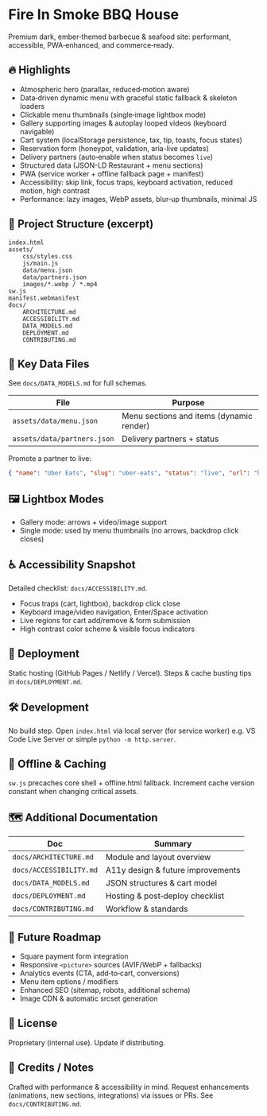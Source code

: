 # Fire In Smoke BBQ House

Premium dark, ember‑themed barbecue & seafood site: performant, accessible, PWA‑enhanced, and commerce‑ready.

## 🔥 Highlights
- Atmospheric hero (parallax, reduced‑motion aware)
- Data‑driven dynamic menu with graceful static fallback & skeleton loaders
- Clickable menu thumbnails (single‑image lightbox mode)
- Gallery supporting images & autoplay looped videos (keyboard navigable)
- Cart system (localStorage persistence, tax, tip, toasts, focus states)
- Reservation form (honeypot, validation, aria-live updates)
- Delivery partners (auto‑enable when status becomes `live`)
- Structured data (JSON-LD Restaurant + menu sections)
- PWA (service worker + offline fallback page + manifest)
- Accessibility: skip link, focus traps, keyboard activation, reduced motion, high contrast
- Performance: lazy images, WebP assets, blur‑up thumbnails, minimal JS

## 📁 Project Structure (excerpt)
```
index.html
assets/
	css/styles.css
	js/main.js
	data/menu.json
	data/partners.json
	images/*.webp / *.mp4
sw.js
manifest.webmanifest
docs/
	ARCHITECTURE.md
	ACCESSIBILITY.md
	DATA_MODELS.md
	DEPLOYMENT.md
	CONTRIBUTING.md
```

## 🧩 Key Data Files
See `docs/DATA_MODELS.md` for full schemas.

| File | Purpose |
|------|---------|
| `assets/data/menu.json` | Menu sections and items (dynamic render) |
| `assets/data/partners.json` | Delivery partners + status |

Promote a partner to live:
```json
{ "name": "Uber Eats", "slug": "uber-eats", "status": "live", "url": "https://www.ubereats.com/your-store" }
```

## 🖼 Lightbox Modes
- Gallery mode: arrows + video/image support
- Single mode: used by menu thumbnails (no arrows, backdrop click closes)

## ♿ Accessibility Snapshot
Detailed checklist: `docs/ACCESSIBILITY.md`.
- Focus traps (cart, lightbox), backdrop click close
- Keyboard image/video navigation, Enter/Space activation
- Live regions for cart add/remove & form submission
- High contrast color scheme & visible focus indicators

## 🚀 Deployment
Static hosting (GitHub Pages / Netlify / Vercel). Steps & cache busting tips in `docs/DEPLOYMENT.md`.

## 🛠 Development
No build step. Open `index.html` via local server (for service worker) e.g. VS Code Live Server or simple `python -m http.server`.

## 🔐 Offline & Caching
`sw.js` precaches core shell + offline.html fallback. Increment cache version constant when changing critical assets.

## 🗺 Additional Documentation
| Doc | Summary |
|-----|---------|
| `docs/ARCHITECTURE.md` | Module and layout overview |
| `docs/ACCESSIBILITY.md` | A11y design & future improvements |
| `docs/DATA_MODELS.md` | JSON structures & cart model |
| `docs/DEPLOYMENT.md` | Hosting & post‑deploy checklist |
| `docs/CONTRIBUTING.md` | Workflow & standards |

## 🧪 Future Roadmap
- Square payment form integration
- Responsive `<picture>` sources (AVIF/WebP + fallbacks)
- Analytics events (CTA, add‑to‑cart, conversions)
- Menu item options / modifiers
- Enhanced SEO (sitemap, robots, additional schema)
- Image CDN & automatic srcset generation

## 📏 License
Proprietary (internal use). Update if distributing.

## 🙌 Credits / Notes
Crafted with performance & accessibility in mind. Request enhancements (animations, new sections, integrations) via issues or PRs. See `docs/CONTRIBUTING.md`.

